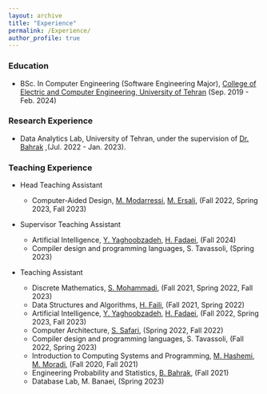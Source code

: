 ```yaml
---
layout: archive
title: "Experience"
permalink: /Experience/
author_profile: true
---
```


### Education

- BSc. In Computer Engineering (Software Engineering Major), [College of Electric and Computer Engineering, University of Tehran](https://ece.ut.ac.ir/) (Sep. 2019 - Feb. 2024)

### Research Experience

- Data Analytics Lab, University of Tehran, under the supervision of [Dr. Bahrak](https://profile.ut.ac.ir/en/~bahrak) ,(Jul. 2022 - Jan. 2023).

### Teaching Experience

- Head Teaching Assistant
  - Computer-Aided Design, [M. Modarressi](https://ece.ut.ac.ir/~modarressi), [M. Ersali](https://ece.ut.ac.ir/~mersali), (Fall 2022, Spring 2023, Fall 2023)

- Supervisor Teaching Assistant
  - Artificial Intelligence, [Y. Yaghoobzadeh](https://ece.ut.ac.ir/~y.yaghoobzadeh), [H. Fadaei](https://ece.ut.ac.ir/en/~students/h.fadaei), (Fall 2024)
  - Compiler design and programming languages, S. Tavassoli, (Spring 2023)

- Teaching Assistant
  - Discrete Mathematics, [S. Mohammadi](https://ece.ut.ac.ir/~smohamadi), (Fall 2021, Spring 2022, Fall 2023)
  - Data Structures and Algorithms, [H. Faili](https://ece.ut.ac.ir/~hfaili), (Fall 2021, Spring 2022)
  - Artificial Intelligence, [Y. Yaghoobzadeh](https://ece.ut.ac.ir/~y.yaghoobzadeh), [H. Fadaei](https://ece.ut.ac.ir/en/~students/h.fadaei), (Fall 2022, Spring 2023, Fall 2023)
  - Computer Architecture, [S. Safari](https://ece.ut.ac.ir/~saeed), (Spring 2022, Fall 2022)
  - Compiler design and programming languages, S. Tavassoli, (Fall 2022, Spring 2023)
  - Introduction to Computing Systems and Programming, [M. Hashemi](https://ece.ut.ac.ir/~rhashemi), [M. Moradi](https://ece.ut.ac.ir/~moradih), (Fall 2020, Fall 2021)
  - Engineering Probability and Statistics, [B. Bahrak](https://ece.ut.ac.ir/~bahrak), (Fall 2021)
  - Database Lab, M. Banaei, (Spring 2023)

